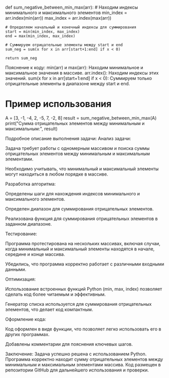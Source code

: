 

def sum_negative_between_min_max(arr):
    # Находим индексы минимального и максимального элементов
    min_index = arr.index(min(arr))
    max_index = arr.index(max(arr))
    
    # Определяем начальный и конечный индексы для суммирования
    start = min(min_index, max_index)
    end = max(min_index, max_index)
    
    # Суммируем отрицательные элементы между start и end
    sum_neg = sum(x for x in arr[start+1:end] if x < 0)
    
    return sum_neg
    
Пояснение к коду:
min(arr) и max(arr): Находим минимальное и максимальное значения в массиве.
arr.index(): Находим индексы этих значений.
sum(x for x in arr[start+1:end] if x < 0): Суммируем только отрицательные элементы в диапазоне между start и end.

# Пример использования
A = [3, -1, -4, 2, -5, 7, -2, 8]
result = sum_negative_between_min_max(A)
print("Сумма отрицательных элементов между минимальным и максимальным:", result)


Подробное описание выполнения задачи:
Анализ задачи:

Задача требует работы с одномерным массивом и поиска суммы отрицательных элементов между минимальным и максимальным элементами.

Необходимо учитывать, что минимальный и максимальный элементы могут находиться в любом порядке в массиве.

Разработка алгоритма:

Определены шаги для нахождения индексов минимального и максимального элементов.

Определен диапазон для суммирования отрицательных элементов.

Реализована функция для суммирования отрицательных элементов в заданном диапазоне.

Тестирование:

Программа протестирована на нескольких массивах, включая случаи, когда минимальный и максимальный элементы находятся в начале, середине и конце массива.

Убедились, что программа корректно работает с различными входными данными.

Оптимизация:

Использование встроенных функций Python (min, max, index) позволяет сделать код более читаемым и эффективным.

Генератор списка используется для суммирования отрицательных элементов, что делает код компактным.

Оформление кода:

Код оформлен в виде функции, что позволяет легко использовать его в других программах.

Добавлены комментарии для пояснения ключевых шагов.

Заключение:
Задача успешно решена с использованием Python. Программа корректно находит сумму отрицательных элементов между минимальным и максимальным элементами массива. Код размещен в репозитории GitHub для дальнейшего использования и проверки.
